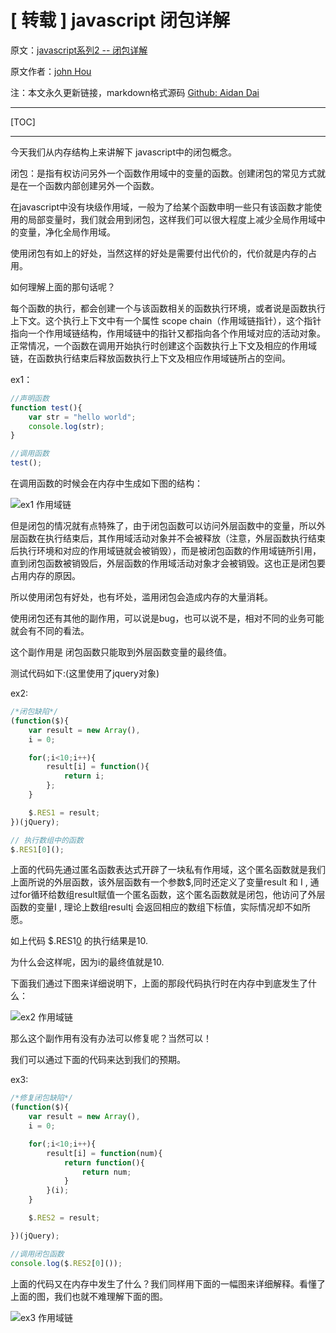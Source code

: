 # [ 转载 ] javascript 闭包详解

原文：[javascript系列2 -- 闭包详解](http://www.cnblogs.com/johnhou/p/4088507.html)

原文作者：[john Hou](http://www.cnblogs.com/johnhou)

注：本文永久更新链接，markdown格式源码  [Github: Aidan Dai](https://github.com/AidanDai/blog)

****************

[TOC]

***************


今天我们从内存结构上来讲解下 javascript中的闭包概念。

闭包：是指有权访问另外一个函数作用域中的变量的函数。创建闭包的常见方式就是在一个函数内部创建另外一个函数。

在javascript中没有块级作用域，一般为了给某个函数申明一些只有该函数才能使用的局部变量时，我们就会用到闭包，这样我们可以很大程度上减少全局作用域中的变量，净化全局作用域。

使用闭包有如上的好处，当然这样的好处是需要付出代价的，代价就是内存的占用。

如何理解上面的那句话呢？

每个函数的执行，都会创建一个与该函数相关的函数执行环境，或者说是函数执行上下文。这个执行上下文中有一个属性 scope chain（作用域链指针），这个指针指向一个作用域链结构，作用域链中的指针又都指向各个作用域对应的活动对象。正常情况，一个函数在调用开始执行时创建这个函数执行上下文及相应的作用域链，在函数执行结束后释放函数执行上下文及相应作用域链所占的空间。

ex1：

```javascript
//声明函数
function test(){
	var str = "hello world";
	console.log(str);
}

//调用函数
test();
```

在调用函数的时候会在内存中生成如下图的结构：

![ex1 作用域链](http://images.cnitblog.com/blog/667719/201411/131143257109934.png)

但是闭包的情况就有点特殊了，由于闭包函数可以访问外层函数中的变量，所以外层函数在执行结束后，其作用域活动对象并不会被释放（注意，外层函数执行结束后执行环境和对应的作用域链就会被销毁），而是被闭包函数的作用域链所引用，直到闭包函数被销毁后，外层函数的作用域活动对象才会被销毁。这也正是闭包要占用内存的原因。

所以使用闭包有好处，也有坏处，滥用闭包会造成内存的大量消耗。

使用闭包还有其他的副作用，可以说是bug，也可以说不是，相对不同的业务可能就会有不同的看法。

这个副作用是 闭包函数只能取到外层函数变量的最终值。

测试代码如下:(这里使用了jquery对象)

ex2:

```javascript
/*闭包缺陷*/
(function($){
	var result = new Array(),
	i = 0;

	for(;i<10;i++){
		result[i] = function(){
			return i;
		};
	}

	$.RES1 = result;
})(jQuery);

// 执行数组中的函数
$.RES1[0]();
```
 
上面的代码先通过匿名函数表达式开辟了一块私有作用域，这个匿名函数就是我们上面所说的外层函数，该外层函数有一个参数$,同时还定义了变量result 和 I , 通过for循环给数组result赋值一个匿名函数，这个匿名函数就是闭包，他访问了外层函数的变量I , 理论上数组result[i]() 会返回相应的数组下标值，实际情况却不如所愿。

如上代码 $.RES1[0]() 的执行结果是10. 

为什么会这样呢，因为i的最终值就是10.

下面我们通过下图来详细说明下，上面的那段代码执行时在内存中到底发生了什么：

![ex2 作用域链](http://images.cnitblog.com/blog/667719/201411/131143569446044.png)

那么这个副作用有没有办法可以修复呢？当然可以！

我们可以通过下面的代码来达到我们的预期。

ex3:

```javascript
/*修复闭包缺陷*/
(function($){
	var result = new Array(),
	i = 0;

	for(;i<10;i++){
		result[i] = function(num){
			return function(){
				return num;
			}
		}(i);
	}

	$.RES2 = result;

})(jQuery);

//调用闭包函数
console.log($.RES2[0]());
```

上面的代码又在内存中发生了什么？我们同样用下面的一幅图来详细解释。看懂了上面的图，我们也就不难理解下面的图。

![ex3 作用域链](http://images.cnitblog.com/blog/667719/201411/131144161787386.png)